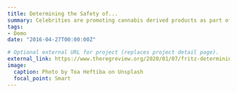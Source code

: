 ```yaml
---
title: Determining the Safety of...
summary: Celebrities are promoting cannabis derived products as part of a growing wellness trend. Kim Kardashian ...
tags:
- Demo
date: "2016-04-27T00:00:00Z"

# Optional external URL for project (replaces project detail page).
external_link: https://www.theregreview.org/2020/01/07/fritz-determining-safety-cbd-products/
image:
  caption: Photo by Toa Heftiba on Unsplash
  focal_point: Smart
---
```


